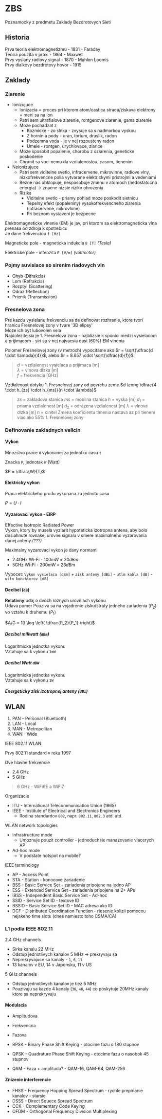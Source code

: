 # ZBS

Poznamocky z predmetu Zaklady Bezdrotovych Sieti

## Historia

Prva teoria elektromagnetizmu - 1831 - Faraday  
Teoria pouzita v praxi - 1864 - Maxwell  
Prvy vyslany radiovy signal - 1870 - Mahlon Loomis  
Prvy dialkovy bezdrotovy hovor - 1915

## Zaklady

### Ziarenie

- Ionizujuce
  - Ionizacia = proces pri ktorom atom/castica straca/ziskava elektrony = meni sa na ion
  - Patri sem ultrafialove ziarenie, rontgenove ziarenie, gama ziarenie
  - Moze pochadzat z
    - Kozmicke - zo slnka - zvysuje sa s nadmorkou vyskou
    - Z hornin a pody - uran, torium, draslik, radon
    - Podzemna voda - je v nej rozpusteny radon
    - Umele - rontgen, urychlovace, ziarice
  - Moze sposobit popalenie, chorobu z oziarenia, geneticke poskodenie
  - Chranit sa voci nemu da vzdialenostou, casom, tienenim
- Neionizujuce
  - Patri sem viditelne svetlo, infracervene, mikrovlnne, radiove vlny, nizkofrekvencne polia vytvarane elektrickymi pristrojmi a vedeniami
  - Bezne nas obklopuje, nesposobuje zmenu v atomoch (nedostatocna energia) -> znacne nizsie riziko ohrozenia
  - Rizika
    - Viditelne svetlo - priamy pohlad moze poskodit sietnicu
    - Tepelny efekt (popaleniny) vysokofrekvencneho ziarenia (infracervene, mikrovlnne)
    - Pri beznom vystaveni je bezpecne

Elektromagneticke vlnenie (EM) je jav, pri ktorom sa elektromagneticka vlna prenasa od zdroja k spotrebicu  
Je dane frekvenciou `f [Hz]`

Magneticke pole - magneticka indukcia `B [T]` _(Tesla)_

Elektricke pole - intenzita `E [V/m]` _(voltmeter)_

### Pojmy suvisiace so sirenim riadovych vln

- Ohyb (Difrakcia)
- Lom (Refrakcia)
- Rozptyl (Scattering)
- Odraz (Reflection)
- Prienik (Transmission)

### Fresnelova zona

Pre kazdu vysielanu frekvenciu sa da definovat rozhranie, ktore tvori hranicu Fresnelovej zony v tvare '3D elipsy'  
Moze ich byt lubovolen vela  
Najdolezitejsia je 1. Fresnelova zona - najblizsie k sponici medzi vysielacom a prijimacom - siri sa v nej najvacsia cast (60%) EM vlnenia

Polomer Fresnelovej zony (v metroch) vypocitame ako $r = \sqrt{\dfrac{d \cdot \lambda}{4}}$, alebo $r = 8.657 \cdot \sqrt{\dfrac{d}{f}}$

> $d$ = vzdialenost vysielaca a prijimaca \[m]  
> $\lambda$ = vlnova dlzka \[m]  
> $f$ = frekvencia \[GHz]

Vzdialenost dotyku 1. Fresnelovej zony od povrchu zeme $d \cong \dfrac{4 \cdot h_{zs} \cdot h_{ms}}{n \cdot \lambda}$

> $zs$ = zakladova stanica
> $ms$ = mobilna stanica
> $h$ = vyska \[m]
> $d_1$ = priama vzdialenost \[m]
> $d_2$ = odrazena vzdialenost \[m]
> $\lambda$ = vlnova dlzka \[m]
> $n$ = cinitel
> Zmena koeficientu tlmenia nastava az pri tieneni viac ako 55% 1. Fresnelovej zony

### Definovanie zakladnych velicin

#### Vykon

Mnozstvo prace `W` vykonanej za jednotku casu `t`

Znacka `P`, jednotak `W` (Watt)

$P = \dfrac{W}{T}$

#### Elektricky vykon

Praca elektrickeho prudu vykonana za jednotu casu

$P = U \cdot I$

#### Vyzarovaci vykon - EIRP

Effective Isotropic Radiated Power  
Vykon, ktory by musela vyziarit hypoteticka izotropna antena, aby bolo dosiahnute rovnakej urovne signalu v smere maximalneho vyzarovania danej anteny _(???)_

Maximalny vyzarovaci vykon je dany normami

- 2.4GHz Wi-Fi - $100mW$ = $20 dBm$
- 5GHz Wi-Fi - $200mW$ = $23 dBm$

Vypocet: `Vykon vysielaca [dBm]` + `zisk anteny [dBi]` - `utlm kabla [dB]` - `utlm konektorov [dB]`

#### Decibel (`dB`)

**Relativny** udaj o dvoch roznych urovniach vykonu  
Udava pomer
Pouziva sa na vyjadrenie zisku/straty jedneho zariadenia ($P_2$) vo vztahu k druhemu ($P_1$)

$A/G = 10 \log \left( \dfrac{P_2}{P_1} \right)$

##### Decibel miliwatt (`dBm`)

Logaritmicka jednotka vykonu  
Vztahuje sa k vykonu `1mW`

##### Decibel Watt `dBW`

Logaritmicka jednotka vykonu  
Vztahuje sa k vykonu `1W`

##### Energeticky zisk izotropnej anteny (`dBi`)

## WLAN

1. PAN - Personal (Bluetooth)
2. LAN - Local
3. MAN - Metropolitan
4. WAN - Wide

IEEE 802.11 WLAN

Prvy 802.11 standard v roku 1997

Dve hlavne frekvencie

- 2.4 GHz
- 5 GHz

> 6 GHz - WiFi6E a WiFi7

Organizacie

- ITU - International Telecommunication Union (1865)
- IEEE - Institute of Electrical and Electronics Engineers
  - Rodina standardov `802`, napr. `802.11`, `802.3` atd. atd.

WLAN network topologies

- Infrastructure mode
  - Umoznuje pouzit controller - jednoduchsie manazovanie viacerych AP
- Ad-hoc mode
  - V podstate hotspot na mobile?

IEEE terminology

- AP - Access Point
- STA - Station - konocove zariadenie
- BSS - Basic Service Set - zariadenia pripojene na jedno AP
- ESS - Extended Service Set - zariadenia pripojene na 2+ APs
- IBSS - Independent Basic Service Set - Ad-hoc
- SSID - Service Set ID - textove ID
- BSSID - Basic Service Set ID - MAC adresa ako ID
- DCF - Distributed Coordination Function - riesenie kolizii pomocou nejakeho time slotu (dnes namiesto toho CSMA/CA)

### L1 podla IEEE 802.11

2.4 GHz channels

- Sirka kanalu 22 MHz
- Odstup jednotlivych kanalov 5 MHz -> prekryvaju sa
- Neprekryvajuce sa kanaly - `1`, `6`, `11`
- 13 kanalov v EU, 14 v Japonsku, 11 v US

5 GHz channels

- Odstup jednotlivych kanalov je tiez 5 MHz
- Pouzivaju sa kazde 4 kanaly (`36`, `40`, `44`) co poskytuje 20MHz kanaly ktore sa neprekryvaju

#### Modulacia

- Amplitudova
- Frekvencna
- Fazova

- BPSK - Binary Phase Shift Keying - otocime fazu o 180 stupnov
- QPSK - Quadrature Phase Shift Keying - otocime fazu o nasobok 45 stupnov
- QAM - Faza + amplituda? - QAM-16, QAM-64, QAM-256

#### Znizenie interferencie

- FHSS - Frequency Hopping Spread Spectrum - rychle prepinanie kanalov - starsie
- DSSS - Direct Squece Spread Spectrum
- CCK - Complementary Code Keying
- OFDM - Orthogonal Frequency Division Multiplexing
